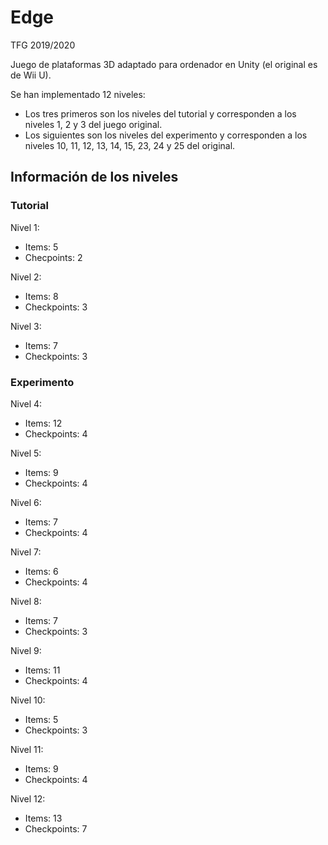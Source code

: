 # Edge
TFG 2019/2020


Juego de plataformas 3D adaptado para ordenador en Unity (el original es de Wii U).

Se han implementado 12 niveles: 
 - Los tres primeros son los niveles del tutorial y corresponden a los niveles 1, 2 y 3 del juego original.
 - Los siguientes son los niveles del experimento y corresponden a los niveles 10, 11, 12, 13, 14, 15, 23, 24 y 25 del original.
 
 ## Información de los niveles
 
 ### Tutorial
 
 Nivel 1:
  - Items: 5
  - Checpoints: 2
 
 Nivel 2:
  - Items: 8
  - Checkpoints: 3
  
 Nivel 3:
  - Items: 7
  - Checkpoints: 3
  
  
 ### Experimento
 
 Nivel 4:
  - Items: 12
  - Checkpoints: 4
 
 Nivel 5:
  - Items: 9
  - Checkpoints: 4
    
 Nivel 6:
  - Items: 7
  - Checkpoints: 4
  
 Nivel 7:
  - Items: 6
  - Checkpoints: 4
 
 Nivel 8:
  - Items: 7
  - Checkpoints: 3  
   
 Nivel 9:
  - Items: 11
  - Checkpoints: 4
  
 Nivel 10:
  - Items: 5
  - Checkpoints: 3
 
 Nivel 11:
  - Items: 9
  - Checkpoints: 4
  
 Nivel 12:
  - Items: 13
  - Checkpoints: 7
